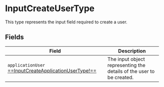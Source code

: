 # InputCreateUserType

This type represents the input field required to create a user.

## Fields

| Field                          | Description                                                                                                                        |
|--------------------------------|------------------------------------------------------------------------------------------------------------------------------------|
| `applicationUser` [ ==InputCreateApplicationUserType!== ](InputCreateApplicationUserType.md) | The input object representing the details of the user to be created. |

